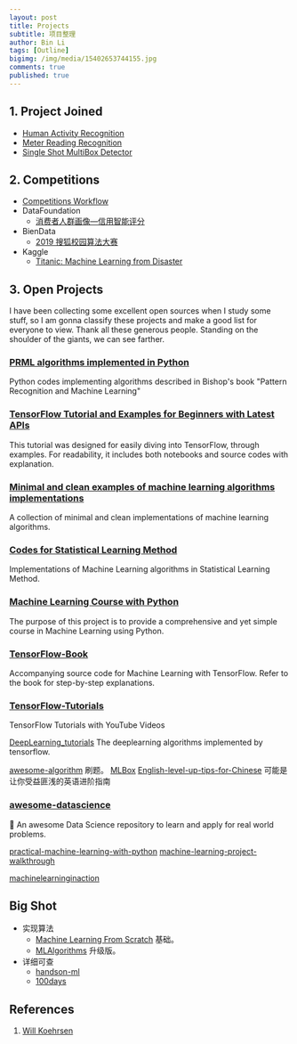 ```yaml
---
layout: post
title: Projects
subtitle: 项目整理
author: Bin Li
tags: [Outline]
bigimg: /img/media/15402653744155.jpg
comments: true
published: true
---
```


## 1. Project Joined
* [Human Activity Recognition](https://binlidaily.github.io/2019-01-03-LSTM-Human-Activity-Recognition/)
* [Meter Reading Recognition](https://binlidaily.github.io/2019-01-20-meter-reading-recognition/)
* [Single Shot MultiBox Detector](https://binlidaily.github.io/2018-09-29-single-shot-multibox-detector/)

## 2. Competitions
* [Competitions Workflow](https://binlidaily.github.io/2019-02-11-competitions-workflow/)
* DataFoundation
    * [消费者人群画像—信用智能评分](https://binlidaily.github.io/2019-02-11-DF2019-消费者人群画像—信用智能评分/)
* BienData
    * [2019 搜狐校园算法大赛](https://binlidaily.github.io/2019-04-13-2019搜狐算法大赛/)
* Kaggle
    * [Titanic: Machine Learning from Disaster](https://binlidaily.github.io/2018-08-30-kaggle-titanic/)

## 3. Open Projects
I have been collecting some excellent open sources when I study some stuff, so I am gonna classify these projects and make a good list for everyone to view. Thank all these generous people. Standing on the shoulder of the giants, we can see farther.

### [PRML algorithms implemented in Python](https://github.com//ctgk/PRML)

Python codes implementing algorithms described in Bishop's book "Pattern Recognition and Machine Learning"

### [TensorFlow Tutorial and Examples for Beginners with Latest APIs ](https://github.com/aymericdamien/TensorFlow-Examples)

This tutorial was designed for easily diving into TensorFlow, through examples. For readability, it includes both notebooks and source codes with explanation.

### [Minimal and clean examples of machine learning algorithms implementations](https://github.com/rushter/MLAlgorithms)

A collection of minimal and clean implementations of machine learning algorithms.

### [Codes for Statistical Learning Method](https://github.com/WenDesi/lihang_book_algorithm)

Implementations of Machine Learning algorithms in Statistical Learning Method.


### [Machine Learning Course with Python](https://github.com/machinelearningmindset/machine-learning-course)
The purpose of this project is to provide a comprehensive and yet simple course in Machine Learning using Python.

### [TensorFlow-Book](https://github.com/BinRoot/TensorFlow-Book)
Accompanying source code for Machine Learning with TensorFlow. Refer to the book for step-by-step explanations.

### [TensorFlow-Tutorials](https://github.com/Hvass-Labs/TensorFlow-Tutorials)
TensorFlow Tutorials with YouTube Videos

[DeepLearning_tutorials](https://github.com/xiaohu2015/DeepLearning_tutorials)
The deeplearning algorithms implemented by tensorflow.

[awesome-algorithm](https://github.com/apachecn/awesome-algorithm)
刷题。
[MLBox](https://github.com/PytLab/MLBox)
[English-level-up-tips-for-Chinese](https://github.com/byoungd/English-level-up-tips-for-Chinese)
可能是让你受益匪浅的英语进阶指南

### [awesome-datascience](https://github.com/bulutyazilim/awesome-datascience)
📝 An awesome Data Science repository to learn and apply for real world problems.

[practical-machine-learning-with-python](https://github.com/dipanjanS/practical-machine-learning-with-python)
[machine-learning-project-walkthrough](https://github.com/WillKoehrsen/machine-learning-project-walkthrough)


[machinelearninginaction](https://github.com/pbharrin/machinelearninginaction)


## Big Shot
* 实现算法
    * [Machine Learning From Scratch](https://github.com/eriklindernoren/ML-From-Scratch) 基础。
    * [MLAlgorithms](https://github.com/rushter/MLAlgorithms) 升级版。
* 详细可查
    * [handson-ml](https://github.com/ageron/handson-ml)
    * [100days](https://github.com/coells/100days)

## References
1. [Will Koehrsen](https://willk.online/projects/)